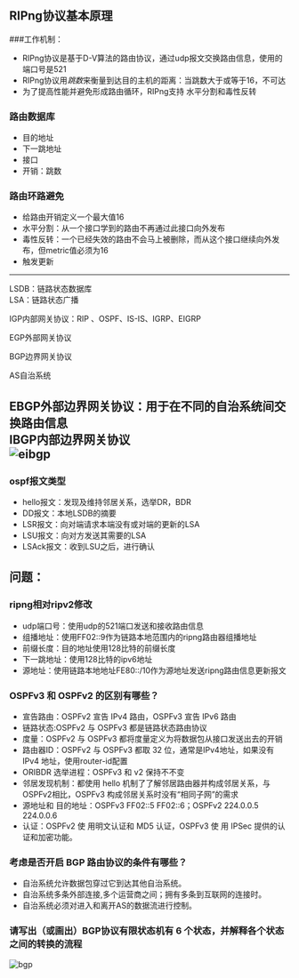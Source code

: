 ## RIPng协议基本原理
###工作机制：
* RIPng协议是基于D-V算法的路由协议，通过udp报文交换路由信息，使用的端口号是521
* RIPng协议用*跳数*来衡量到达目的主机的距离：当跳数大于或等于16，不可达
* 为了提高性能并避免形成路由循环，RIPng支持 水平分割和毒性反转

### 路由数据库
* 目的地址
* 下一跳地址
* 接口
* 开销：跳数

### 路由环路避免
* 给路由开销定义一个最大值16
* 水平分割：从一个接口学到的路由不再通过此接口向外发布
* 毒性反转：一个已经失效的路由不会马上被删除，而从这个接口继续向外发布，但metric值必须为16
* 触发更新
---

LSDB：链路状态数据库  
LSA：链路状态广播  

IGP内部网关协议：RIP 、OSPF、IS-IS、IGRP、EIGRP  
  
EGP外部网关协议  
  
BGP边界网关协议  
  
AS自治系统  
  
EBGP外部边界网关协议：用于在不同的自治系统间交换路由信息  
IBGP内部边界网关协议  
![eibgp](https://github.com/JeckieChen/ipv6/blob/master/ipv6%E5%A4%8D%E4%B9%A0/img/eibgp.png)
-

### ospf报文类型
* hello报文：发现及维持邻居关系，选举DR，BDR
* DD报文：本地LSDB的摘要
* LSR报文：向对端请求本端没有或对端的更新的LSA
* LSU报文：向对方发送其需要的LSA
* LSAck报文：收到LSU之后，进行确认


## 问题：
### ripng相对ripv2修改
* udp端口号：使用udp的521端口发送和接收路由信息
* 组播地址：使用FF02::9作为链路本地范围内的ripng路由器组播地址
* 前缀长度：目的地址使用128比特的前缀长度
* 下一跳地址：使用128比特的ipv6地址
* 源地址：使用链路本地地址FE80::/10作为源地址发送ripng路由信息更新报文
  
### OSPFv3 和 OSPFv2 的区别有哪些？
* 宣告路由：OSPFv2 宣告 IPv4 路由，OSPFv3 宣告 IPv6 路由
* 链路状态:OSPFv2 与 OSPFv3 都是链路状态路由协议
* 度量：OSPFv2 与 OSPFv3 都将度量定义为将数据包从接口发送出去的开销
* 路由器ID：OSPFv2 与 OSPFv3 都取 32 位，通常是IPv4地址，如果没有IPv4 地址，使用router-id配置
* ORIBDR 选举进程：OSPFv3 和 v2 保持不不变
* 邻居发现机制：都使用 hello 机制了了解邻居路由器并构成邻居关系，与 OSPFv2相比，OSPFv3 构成邻居关系时没有“相同子网”的需求
* 源地址和 目的地址：OSPFv3	FF02::5	 FF02::6；OSPFv2	224.0.0.5	224.0.0.6
* 认证：OSPFv2 使 用明文认证和 MD5 认证，OSPFv3 使 用 IPSec 提供的认证和加密功能。

### 考虑是否开启 BGP 路由协议的条件有哪些？
* 自治系统允许数据包穿过它到达其他自治系统。  
* 自治系统多条外部连接,多个运营商之间；拥有多条到互联网的连接时。  
* 自治系统必须对进入和离开AS的数据流进行控制。  

### 请写出（或画出）BGP协议有限状态机有 6 个状态，并解释各个状态之间的转换的流程
![bgp](https://github.com/JeckieChen/ipv6/blob/master/ipv6%E5%A4%8D%E4%B9%A0/img/bgp.png)

